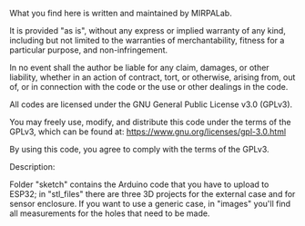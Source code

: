 What you find here is written and maintained by MIRPALab.

It is provided "as is", without any express or implied warranty of any kind, including but not limited to the warranties of merchantability, fitness for a particular purpose, and non-infringement.

In no event shall the author be liable for any claim, damages, or other liability, whether in an action of contract, tort, or otherwise, arising from, out of, or in connection with the code or the use or other dealings in the code.

All codes are licensed under the GNU General Public License v3.0 (GPLv3).

You may freely use, modify, and distribute this code under the terms of the GPLv3, which can be found at: https://www.gnu.org/licenses/gpl-3.0.html

By using this code, you agree to comply with the terms of the GPLv3.

Description:

Folder "sketch" contains the Arduino code that you have to upload to ESP32; in "stl_files" there are three 3D projects for the external case and for sensor enclosure.
If you want to use a generic case, in "images" you'll find all measurements for the holes that need to be made.

